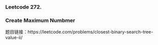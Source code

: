 ### Leetcode 272.

### Create Maximum Numbmer

题目链接：https:\/\/leetcode.com\/problems\/closest-binary-search-tree-value-ii\/




